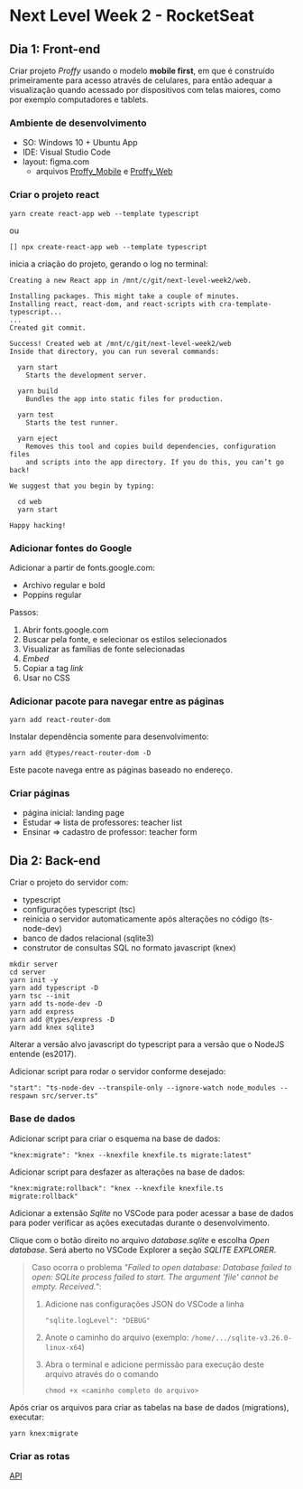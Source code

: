 # Next Level Week 2 - RocketSeat

## Dia 1: Front-end

Criar projeto _Proffy_ usando o modelo **mobile first**, em que é construído primeiramente para acesso através de celulares, para então adequar a visualização quando acessado por dispositivos com telas maiores, como por exemplo computadores e tablets.

### Ambiente de desenvolvimento

- SO: Windows 10 + Ubuntu App
- IDE: Visual Studio Code
- layout: figma.com
  - arquivos [Proffy_Mobile](Proffy_Mobile.fig) e [Proffy_Web](Proffy_Web.fig)

### Criar o projeto react

`yarn create react-app web --template typescript`

ou

`[] npx create-react-app web --template typescript`

inicia a criação do projeto, gerando o log no terminal:

```
Creating a new React app in /mnt/c/git/next-level-week2/web.

Installing packages. This might take a couple of minutes.
Installing react, react-dom, and react-scripts with cra-template-typescript...
...
Created git commit.

Success! Created web at /mnt/c/git/next-level-week2/web
Inside that directory, you can run several commands:

  yarn start
    Starts the development server.

  yarn build
    Bundles the app into static files for production.

  yarn test
    Starts the test runner.

  yarn eject
    Removes this tool and copies build dependencies, configuration files
    and scripts into the app directory. If you do this, you can’t go back!

We suggest that you begin by typing:

  cd web
  yarn start

Happy hacking!
```

### Adicionar fontes do Google

Adicionar a partir de fonts.google.com:

- Archivo regular e bold
- Poppins regular

Passos:

1. Abrir fonts.google.com
1. Buscar pela fonte, e selecionar os estilos selecionados
1. Visualizar as famílias de fonte selecionadas
1. _Embed_
1. Copiar a tag _link_
1. Usar no CSS

### Adicionar pacote para navegar entre as páginas

`yarn add react-router-dom`

Instalar dependência somente para desenvolvimento:

`yarn add @types/react-router-dom -D`

Este pacote navega entre as páginas baseado no endereço.

### Criar páginas

- página inicial: landing page
- Estudar => lista de professores: teacher list
- Ensinar => cadastro de professor: teacher form

## Dia 2: Back-end

Criar o projeto do servidor com:

- typescript
- configurações typescript (tsc)
- reinicia o servidor automaticamente após alterações no código (ts-node-dev)
- banco de dados relacional (sqlite3)
- construtor de consultas SQL no formato javascript (knex)

```
mkdir server
cd server
yarn init -y
yarn add typescript -D
yarn tsc --init
yarn add ts-node-dev -D
yarn add express
yarn add @types/express -D
yarn add knex sqlite3
```

Alterar a versão alvo javascript do typescript para a versão que o NodeJS entende (es2017).

Adicionar script para rodar o servidor conforme desejado:

`"start": "ts-node-dev --transpile-only --ignore-watch node_modules --respawn src/server.ts"`

### Base de dados

Adicionar script para criar o esquema na base de dados:

`"knex:migrate": "knex --knexfile knexfile.ts migrate:latest"`

Adicionar script para desfazer as alterações na base de dados:

`"knex:migrate:rollback": "knex --knexfile knexfile.ts migrate:rollback"`

Adicionar a extensão _Sqlite_ no VSCode para poder acessar a base de dados para poder verificar as ações executadas durante o desenvolvimento.

Clique com o botão direito no arquivo _database.sqlite_ e escolha _Open database_. Será aberto no VSCode Explorer a seção _SQLITE EXPLORER_.

> Caso ocorra o problema _"Failed to open database: Database failed to open: SQLite process failed to start. The argument 'file' cannot be empty. Received."_:
>
> 1.  Adicione nas configurações JSON do VSCode a linha
>
>     `"sqlite.logLevel": "DEBUG"`
>
> 1.  Anote o caminho do arquivo (exemplo: `/home/.../sqlite-v3.26.0-linux-x64`)
> 1.  Abra o terminal e adicione permissão para execução deste arquivo através do o comando
>
>     `chmod +x <caminho completo do arquivo>`

Após criar os arquivos para criar as tabelas na base de dados (migrations), executar:

`yarn knex:migrate`

### Criar as rotas

[API](../server/API.MD)
